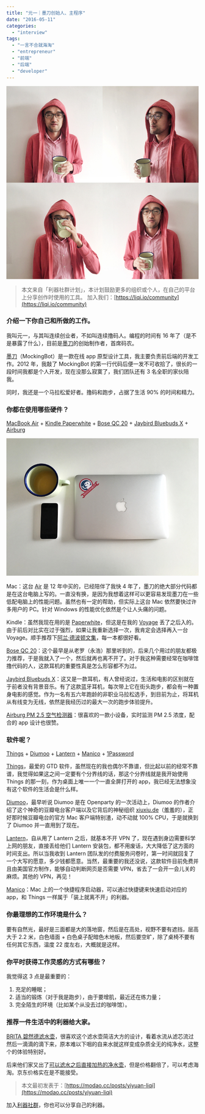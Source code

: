 ```yaml
---
title: "元一｜墨刀创始人、主程序"
date: "2016-05-11"
categories: 
  - "interview"
tags: 
  - "一言不合就海淘"
  - "entrepreneur"
  - "前端"
  - "后端"
  - "developer"
---
```


![](/images/48226.jpg)

> 本文来自「利器社群计划」，本计划鼓励更多的组织或个人，在自己的平台上分享创作时使用的工具。 加入我们：[https://liqi.io/community](https://liqi.io/community)

### 介绍一下你自己和所做的工作。

我叫元一，与其叫连续创业者，不如叫连续撸码人。编程的时间有 16 年了（是不是暴露了什么），目前是[墨刀](https://modao.cc/)的创始制作者，首席码农。

[墨刀](https://modao.cc/)（MockingBot）是一款在线 app 原型设计工具，我主要负责前后端的开发工作。2012 年，我敲了 MockingBot 的第一行代码后便一发不可收拾了，很长的一段时间我都是个人开发，现在没那么寂寞了，我们团队还有 3 名全职的家伙陪我。

同时，我还是一个马拉松爱好者。撸码和跑步，占据了生活 90% 的时间和精力。

### 你都在使用哪些硬件？

[MacBook Air](https://www.apple.com/cn/macbook-air/) + [Kindle Paperwhite](https://www.amazon.cn/dp/B00QJDOLIO) + [Bose QC 20](https://www.bose.com/en_us/products/headphones/earphones/quietcomfort-20i-acoustic-noise-cancelling-headphones.html) + [Jaybird Bluebuds X](https://www.jaybirdsport.com/x2-bluetooth-headphones/) + [Airburg](https://www.airberg.co.uk/)

![yuanyi_desk](/images/42617.jpg)

Mac：这台 [Air](https://www.apple.com/cn/macbook-air/) 是 12 年中买的，已经陪伴了我快 4 年了，墨刀的绝大部分代码都是在这台电脑上写的。一直没有换，是因为我想着这样可以更容易发现墨刀在一些低配电脑上的性能问题。虽然也有一定的帮助，但实际上这台 Mac 依然要快过许多用户的 PC。针对 Windows 的性能优化依然是个让人头痛的问题。

Kindle：虽然我现在用的是 [Paperwhite](https://www.amazon.cn/dp/B00QJDOLIO)，但这是在我的 [Voyage](https://www.amazon.cn/kindle-store/dp/B00IOY4MNK) 丢了之后入的。由于前后对比实在过于强烈，如果让我重新选择一次，我肯定会选择再入一台 Voyage。顺手推荐下[阿兰·德波顿文集](https://book.douban.com/series/3422)，每一本都很好看。

[Bose QC 20](https://www.bose.com/en_us/products/headphones/earphones/quietcomfort-20i-acoustic-noise-cancelling-headphones.html)：这个最早是从老罗（永浩）那里听到的，后来几个用过的朋友都极力推荐，于是我就入了一个，然后就再也离不开了。对于我这种需要经常在咖啡馆撸代码的人，这款耳机的重要性真是怎么形容都不为过。

[Jaybird Bluebuds X](https://www.jaybirdsport.com/x2-bluetooth-headphones/)：这又是一款耳机，有人曾经说过，生活和电影的区别就在于前者没有背景音乐。有了这款蓝牙耳机，每次带上它在街头跑步，都会有一种置身电影的感觉。作为一名有五六年跑龄的非职业马拉松选手，到目前为止，将耳机从有线变为无线，依然是我经历过的最大一次的跑步体验提升。

[Airburg PM 2.5 空气检测器](https://www.airburg.cn/)：很喜欢的一款小设备，实时监测 PM 2.5 浓度，配合的 app 设计也很赞。

### 软件呢？

[Things](https://culturedcode.com/things/) + [Diumoo](https://diumoo.net/) + [Lantern](https://getlantern.org/) + [Manico](https://manico.im/) + [1Password](https://agilebits.com/)

[Things](https://culturedcode.com/things/)，最爱的 GTD 软件，虽然现在的我也偶尔不靠谱，但比起以前的经常不靠谱，我觉得如果这之间一定要有个分界线的话，那这个分界线就是我开始使用 Things 的那一刻，作为桌面上唯一一个一直全屏打开的 app，我已经无法想象没有这个软件的生活会是什么样。

[Diumoo](https://diumoo.net/)，最早听说 Diumoo 是在 Openparty 的一次活动上，Diumoo 的作者介绍了这个神奇的豆瓣电台客户端以及它背后的神秘组织 [xiuxiu.de](https://xiuxiu.de/)（羞羞的），正好那时候豆瓣电台的官方 Mac 客户端特别渣，动不动就 100% CPU，于是就换到了 Diumoo 并一直用到了现在。

[Lantern](https://getlantern.org/)，自从用了 Lantern 之后，就基本不开 VPN 了，现在遇到身边需要科学上网的朋友，直接丢给他们 Lantern 安装包，都不用废话，大大降低了这方面的时间支出。所以当我收到 Lantern 团队发的付费服务问卷时，第一时间就回复了一个大写的愿意，多少钱都愿意。当然，最重要的我还没说，这款软件目前免费并且由美国官方制作，能够自动判断网页是否需要 VPN，省去了一会开一会儿关的麻烦。其他的 VPN，再见！

[Manico](https://manico.im/)：Mac 上的一个快捷程序启动器，可以通过快捷键来快速启动对应的 app，和 Things 一样属于「装上就离不开」的利器。

### 你最理想的工作环境是什么？

要有自然光，最好是三面都是大的落地窗，然后是在高处，视野不要有遮挡，层高大于 2.2 米，白色墙面 + 白色桌子配暗色木地板，然后要空旷，除了桌椅不要有任何其它东西，温度 22 度左右，大概就是这样。

### 你平时获得工作灵感的方式有哪些？

我觉得这 3 点是最重要的：

1. 充足的睡眠；
2. 适当的锻炼（对于我是跑步），由于要增肌，最近还在练力量；
3. 完全陌生的环境（比如某个从没去过的咖啡馆）。

### 推荐一件生活中的利器给大家。

[BRITA 碧然德滤水壶](https://www.amazon.cn/Brita%E5%BE%B7%E5%9B%BD%E6%8A%80%E6%9C%AF%E7%A2%A7%E7%84%B6%E5%BE%B7%E6%BB%A4%E6%B0%B4%E5%A3%B6-Marella-XL-3-5L-%E4%B8%80%E5%A3%B6%E4%B8%80%E8%8A%AF/dp/B000B4UHHQ)，很喜欢这个滤水壶简洁大方的设计，看着水流从滤芯流过然后一滴滴的滴下来，原本难以下咽的自来水就这样变成杂质全无的纯净水，这整个的体验特别好。

后来他们家又出了[可以滤水之后直接加热的净水壶](https://www.amazon.cn/gp/product/B015PXT7AU/ref=s9_acsd_hps_bw_c_x_3)，但是价格翻倍了，可以考虑海淘。京东价格实在是不能接受。

> 本文最初发表于：[https://modao.cc/posts/yiyuan-liqi](https://modao.cc/posts/yiyuan-liqi)

加入[利器社群](https://liqi.io/community/)，你也可以分享自己的利器。
